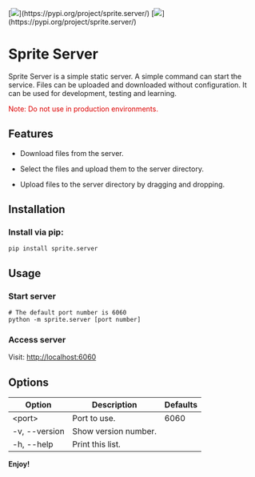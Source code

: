[![](https://img.shields.io/badge/Version-1.0.2-_)](https://pypi.org/project/sprite.server/)
[![](https://img.shields.io/badge/Platform-windows%20|%20linux%20|%20osx-_)](https://pypi.org/project/sprite.server/)

# Sprite Server

Sprite Server is a simple static server. A simple command can start the service. Files can be uploaded and downloaded without configuration. It can be used for development, testing and learning.

<font color="#dd0000">Note: Do not use in production environments.</font>

## Features

* Download files from the server.

* Select the files and upload them to the server directory.

* Upload files to the server directory by dragging and dropping.


## Installation

### Install via pip:

```shell
pip install sprite.server
```

## Usage

### Start server

```shell
# The default port number is 6060
python -m sprite.server [port number]
```

### Access server

Visit: [http://localhost:6060](http://localhost:6060)

## Options

| Option | Description | Defaults |
|  ----  | ----  | ---- |
| &lt;port&gt; | Port to use. | 6060 |
| -v, --version | Show version number. |
| -h, --help | Print this list. |

**Enjoy!**






